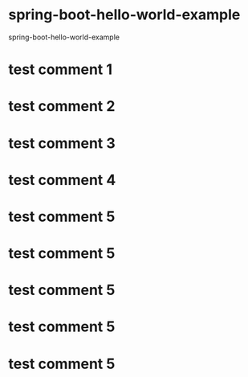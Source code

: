 # spring-boot-hello-world-example
spring-boot-hello-world-example


# test comment 1

# test comment 2

# test comment 3

# test comment 4

# test comment 5


# test comment 5

# test comment 5

# test comment 5

# test comment 5